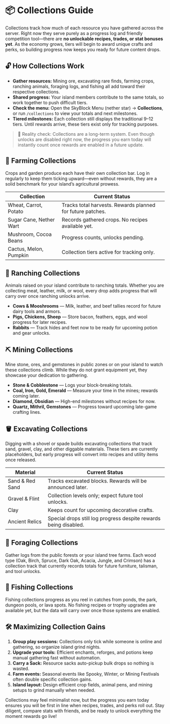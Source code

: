 # 📦 Collections Guide

Collections track how much of each resource you have gathered across the server. Right now they serve purely as a progress log and friendly competition tool—there are **no unlockable recipes, trades, or stat bonuses yet**. As the economy grows, tiers will begin to award unique crafts and perks, so building progress now keeps you ready for future content drops.

## 🔓 How Collections Work

* **Gather resources:** Mining ore, excavating rare finds, farming crops, ranching animals, foraging logs, and fishing all add toward their respective collections.
* **Shared progress:** Your island members contribute to the same totals, so work together to push difficult tiers.
* **Check the menu:** Open the SkyBlock Menu (nether star) → **Collections**, or run `/collections` to view your totals and next milestones.
* **Tiered milestones:** Each collection still displays the traditional 9–12 tiers. Until rewards arrive, these tiers exist only for tracking purposes.

> 🎯 Reality check: Collections are a long-term system. Even though unlocks are disabled right now, the progress you earn today will instantly count once rewards are enabled in a future update.

## 🧺 Farming Collections

Crops and garden produce each have their own collection bar. Log in regularly to keep them ticking upward—even without rewards, they are a solid benchmark for your island’s agricultural prowess.

| Collection | Current Status |
| --- | --- |
| Wheat, Carrot, Potato | Tracks total harvests. Rewards planned for future patches. |
| Sugar Cane, Nether Wart | Records gathered crops. No recipes available yet. |
| Mushroom, Cocoa Beans | Progress counts, unlocks pending. |
| Cactus, Melon, Pumpkin | Collection tiers active for tracking only. |

## 🐄 Ranching Collections

Animals raised on your island contribute to ranching totals. Whether you are collecting meat, leather, milk, or wool, every drop adds progress that will carry over once ranching unlocks arrive.

* **Cows & Mooshrooms** — Milk, leather, and beef tallies record for future dairy tools and armors.
* **Pigs, Chickens, Sheep** — Store bacon, feathers, eggs, and wool progress for later recipes.
* **Rabbits** — Track hides and feet now to be ready for upcoming potion and gear unlocks.

## ⛏️ Mining Collections

Mine stone, ores, and gemstones in public zones or on your island to watch these collections climb. While they do not grant equipment yet, they showcase your dedication to gathering.

* **Stone & Cobblestone** — Logs your block-breaking totals.
* **Coal, Iron, Gold, Emerald** — Measure your time in the mines; rewards coming later.
* **Diamond, Obsidian** — High-end milestones without recipes for now.
* **Quartz, Mithril, Gemstones** — Progress toward upcoming late-game crafting lines.

## 🪣 Excavating Collections

Digging with a shovel or spade builds excavating collections that track sand, gravel, clay, and other diggable materials. These tiers are currently placeholders, but early progress will convert into recipes and utility items once released.

| Material | Current Status |
| --- | --- |
| Sand & Red Sand | Tracks excavated blocks. Rewards will be announced later. |
| Gravel & Flint | Collection levels only; expect future tool unlocks. |
| Clay | Keeps count for upcoming decorative crafts. |
| Ancient Relics | Special drops still log progress despite rewards being disabled. |

## 🌲 Foraging Collections

Gather logs from the public forests or your island tree farms. Each wood type (Oak, Birch, Spruce, Dark Oak, Acacia, Jungle, and Crimson) has a collection track that currently records totals for future furniture, talisman, and tool unlocks.

## 🎣 Fishing Collections

Fishing collections progress as you reel in catches from ponds, the park, dungeon pools, or lava spots. No fishing recipes or trophy upgrades are available yet, but the data will carry over once those systems are enabled.

## 🛠️ Maximizing Collection Gains

1. **Group play sessions:** Collections only tick while someone is online and gathering, so organize island grind nights.
2. **Upgrade your tools:** Efficient enchants, reforges, and potions keep manual gathering fast without automation.
3. **Carry a Sack:** Resource sacks auto-pickup bulk drops so nothing is wasted.
4. **Farm events:** Seasonal events like Spooky, Winter, or Mining Festivals often double specific collection gains.
5. **Island layout:** Design efficient crop fields, animal pens, and mining setups to grind manually when needed.

Collections may feel minimalist now, but the progress you earn today ensures you will be first in line when recipes, trades, and perks roll out. Stay diligent, compare stats with friends, and be ready to unlock everything the moment rewards go live!
